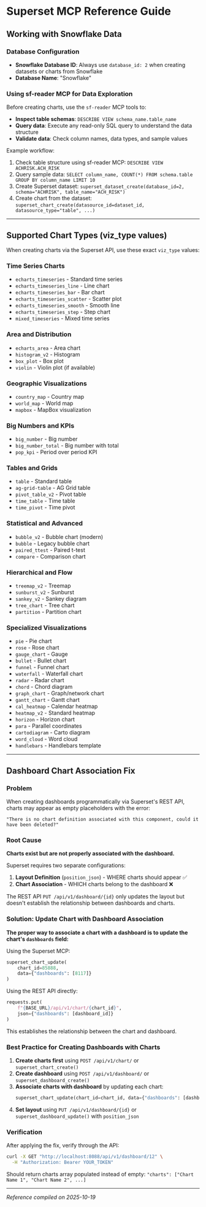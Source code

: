 # Superset MCP Reference Guide

## Working with Snowflake Data

### Database Configuration
- **Snowflake Database ID**: Always use `database_id: 2` when creating datasets or charts from Snowflake
- **Database Name**: "Snowflake"

### Using sf-reader MCP for Data Exploration

Before creating charts, use the `sf-reader` MCP tools to:
- **Inspect table schemas**: `DESCRIBE VIEW schema_name.table_name`
- **Query data**: Execute any read-only SQL query to understand the data structure
- **Validate data**: Check column names, data types, and sample values

Example workflow:
1. Check table structure using sf-reader MCP: `DESCRIBE VIEW ACHRISK.ACH_RISK`
2. Query sample data: `SELECT column_name, COUNT(*) FROM schema.table GROUP BY column_name LIMIT 10`
3. Create Superset dataset: `superset_dataset_create(database_id=2, schema="ACHRISK", table_name="ACH_RISK")`
4. Create chart from the dataset: `superset_chart_create(datasource_id=dataset_id, datasource_type="table", ...)`

---

## Supported Chart Types (viz_type values)

When creating charts via the Superset API, use these exact `viz_type` values:

### Time Series Charts
- `echarts_timeseries` - Standard time series
- `echarts_timeseries_line` - Line chart
- `echarts_timeseries_bar` - Bar chart
- `echarts_timeseries_scatter` - Scatter plot
- `echarts_timeseries_smooth` - Smooth line
- `echarts_timeseries_step` - Step chart
- `mixed_timeseries` - Mixed time series

### Area and Distribution
- `echarts_area` - Area chart
- `histogram_v2` - Histogram
- `box_plot` - Box plot
- `violin` - Violin plot (if available)

### Geographic Visualizations
- `country_map` - Country map
- `world_map` - World map
- `mapbox` - MapBox visualization

### Big Numbers and KPIs
- `big_number` - Big number
- `big_number_total` - Big number with total
- `pop_kpi` - Period over period KPI

### Tables and Grids
- `table` - Standard table
- `ag-grid-table` - AG Grid table
- `pivot_table_v2` - Pivot table
- `time_table` - Time table
- `time_pivot` - Time pivot

### Statistical and Advanced
- `bubble_v2` - Bubble chart (modern)
- `bubble` - Legacy bubble chart
- `paired_ttest` - Paired t-test
- `compare` - Comparison chart

### Hierarchical and Flow
- `treemap_v2` - Treemap
- `sunburst_v2` - Sunburst
- `sankey_v2` - Sankey diagram
- `tree_chart` - Tree chart
- `partition` - Partition chart

### Specialized Visualizations
- `pie` - Pie chart
- `rose` - Rose chart
- `gauge_chart` - Gauge
- `bullet` - Bullet chart
- `funnel` - Funnel chart
- `waterfall` - Waterfall chart
- `radar` - Radar chart
- `chord` - Chord diagram
- `graph_chart` - Graph/network chart
- `gantt_chart` - Gantt chart
- `cal_heatmap` - Calendar heatmap
- `heatmap_v2` - Standard heatmap
- `horizon` - Horizon chart
- `para` - Parallel coordinates
- `cartodiagram` - Carto diagram
- `word_cloud` - Word cloud
- `handlebars` - Handlebars template

---

## Dashboard Chart Association Fix

### Problem
When creating dashboards programmatically via Superset's REST API, charts may appear as empty placeholders with the error:
```
"There is no chart definition associated with this component, could it have been deleted?"
```

### Root Cause
**Charts exist but are not properly associated with the dashboard.**

Superset requires two separate configurations:
1. **Layout Definition** (`position_json`) - WHERE charts should appear ✅
2. **Chart Association** - WHICH charts belong to the dashboard ❌

The REST API `PUT /api/v1/dashboard/{id}` only updates the layout but doesn't establish the relationship between dashboards and charts.

### Solution: Update Chart with Dashboard Association

**The proper way to associate a chart with a dashboard is to update the chart's `dashboards` field:**

Using the Superset MCP:
```python
superset_chart_update(
    chart_id=85888,
    data={"dashboards": [8117]}
)
```

Using the REST API directly:
```python
requests.put(
    f"{BASE_URL}/api/v1/chart/{chart_id}",
    json={"dashboards": [dashboard_id]}
)
```

This establishes the relationship between the chart and dashboard.

### Best Practice for Creating Dashboards with Charts

1. **Create charts first** using `POST /api/v1/chart/` or `superset_chart_create()`
2. **Create dashboard** using `POST /api/v1/dashboard/` or `superset_dashboard_create()`
3. **Associate charts with dashboard** by updating each chart:
   ```python
   superset_chart_update(chart_id=chart_id, data={"dashboards": [dashboard_id]})
   ```
4. **Set layout** using `PUT /api/v1/dashboard/{id}` or `superset_dashboard_update()` with `position_json`

### Verification
After applying the fix, verify through the API:
```bash
curl -X GET "http://localhost:8088/api/v1/dashboard/12" \
  -H "Authorization: Bearer YOUR_TOKEN"
```

Should return charts array populated instead of empty: `"charts": ["Chart Name 1", "Chart Name 2", ...]`

---

*Reference compiled on 2025-10-19*